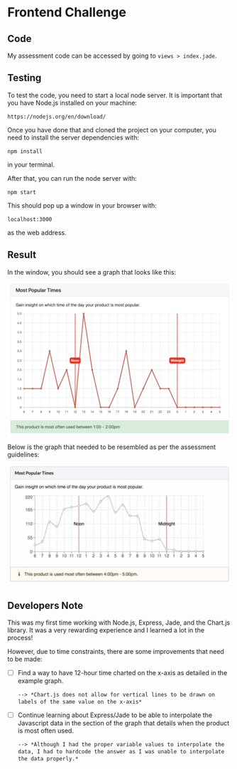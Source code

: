 # Frontend Challenge

## Code

My assessment code can be accessed by going to `views > index.jade`.

## Testing

To test the code, you need to start a local node server. It is important that you have Node.js installed on your machine:
```
https://nodejs.org/en/download/
```


Once you have done that and cloned the project on your computer, you need to install the server dependencies with:
```
npm install
```
in your terminal.


After that, you can run the node server with:
```
npm start
```
This should pop up a window in your browser with: 
```
localhost:3000
```
as the web address.

## Result

In the window, you should see a graph that looks like this:

![My Graph](my-graph.png)


Below is the graph that needed to be resembled as per the assessment guidelines:

![Adrich Graph](adrich-graph.png)


## Developers Note

This was my first time working with Node.js, Express, Jade, and the Chart.js library. It was a very rewarding experience and I learned a lot in the process!


However, due to time constraints, there are some improvements that need to be made:

- [ ] Find a way to have 12-hour time charted on the x-axis as detailed in the example graph.
     
     
      --> *Chart.js does not allow for vertical lines to be drawn on labels of the same value on the x-axis*
    
    
- [ ] Continue learning about Express/Jade to be able to interpolate the Javascript data in the section of the graph that details when the product is most often used.


      --> *Although I had the proper variable values to interpolate the data, I had to hardcode the answer as I was unable to interpolate the data properly.*
